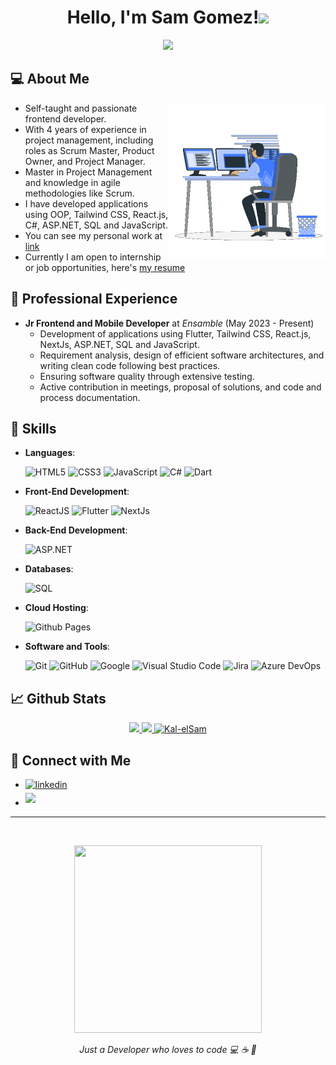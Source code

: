 <h1 align="center"><b>Hello, I'm Sam Gomez!</b><img src="https://media.giphy.com/media/hvRJCLFzcasrR4ia7z/giphy.gif" width="35"></h1>

<p align="center">
  <a href="https://github.com/Kal-elSam/Kal-elSam"><img src="https://readme-typing-svg.herokuapp.com?font=Time+New+Roman&color=cyan&size=25&center=true&vCenter=true&width=600&height=100&lines=Frontend+Developer;Project+Manager+with+4+Years+Experience;Passionate+About+Agile+Methodologies;Perpetual+Learner+and+Tech+Curious;Constantly+Seeking+Challenges."></a>
</p>

## 💻 About Me

<img align="right" src="https://github.com/0xAbdulKhalid/0xAbdulKhalid/raw/main/assets/mdImages/Right_Side.gif" width = 250px>

- Self-taught and passionate frontend developer.
- With 4 years of experience in project management, including roles as Scrum Master, Product Owner, and Project Manager.
- Master in Project Management and knowledge in agile methodologies like Scrum.
- I have developed applications using OOP, Tailwind CSS, React.js, C#, ASP.NET, SQL and JavaScript.
- You can see my personal work at [link](https://portfolio-devsam.vercel.app/)
- Currently I am open to internship or job opportunities, here's [my resume](https://www.dropbox.com/s/rkef1qfp795ojvj/SamuelGomezDevResume.pdf?dl=0)

## 💼 Professional Experience

- **Jr Frontend and Mobile Developer** at *Ensamble* (May 2023 - Present)
    - Development of applications using Flutter, Tailwind CSS, React.js, NextJs, ASP.NET, SQL and JavaScript.
    - Requirement analysis, design of efficient software architectures, and writing clean code following best practices.
    - Ensuring software quality through extensive testing.
    - Active contribution in meetings, proposal of solutions, and code and process documentation.

## 💼 Skills 

- **Languages**:
    
    ![HTML5](https://img.shields.io/badge/HTML5%20-%23E34F26.svg?style=for-the-badge&logo=html5&logoColor=white)
    ![CSS3](https://img.shields.io/badge/CSS%20-%231572B6.svg?style=for-the-badge&logo=css3&logoColor=white)
    ![JavaScript](https://img.shields.io/badge/JavaScript%20-%23F7DF1E.svg?style=for-the-badge&logo=javascript&logoColor=black)
    ![C#](https://img.shields.io/badge/C%23-%239A349A.svg?style=for-the-badge&logo=c-sharp&logoColor=white)
    ![Dart](https://img.shields.io/badge/Dart-0175C2.svg?style=for-the-badge&logo=dart&logoColor=white)

- **Front-End Development**:

    ![ReactJS](https://img.shields.io/badge/ReactJS%20-%2320232a.svg?style=for-the-badge&logo=react&logoColor=%2361DAFB)
    ![Flutter](https://img.shields.io/badge/Flutter-02569B.svg?style=for-the-badge&logo=flutter&logoColor=white)
    ![NextJs](https://img.shields.io/badge/Next.js-000000.svg?style=for-the-badge&logo=next-dot-js&logoColor=white)

- **Back-End Development**:

    ![ASP.NET](https://img.shields.io/badge/ASP.NET%20-%235C2D91.svg?style=for-the-badge&logo=.net&logoColor=white)

- **Databases**:

    ![SQL](https://img.shields.io/badge/SQL%20-%2307405E.svg?style=for-the-badge&logo=sql&logoColor=white)

- **Cloud Hosting**:

    ![Github Pages](https://img.shields.io/badge/GitHub%20Pages-%23327FC7.svg?style=for-the-badge&logo=github&logoColor=white)

- **Software and Tools**:

    ![Git](https://img.shields.io/badge/git-%23F05033.svg?style=for-the-badge&logo=git&logoColor=white)
    ![GitHub](https://img.shields.io/badge/github-%23121011.svg?style=for-the-badge&logo=github&logoColor=white)
    ![Google](https://img.shields.io/badge/google-%234285F4.svg?style=for-the-badge&logo=google&logoColor=white)
    ![Visual Studio Code](https://img.shields.io/badge/Visual%20Studio%20Code-0078d7.svg?style=for-the-badge&logo=visual-studio-code&logoColor=white)
    ![Jira](https://img.shields.io/badge/Jira-%230052CC.svg?style=for-the-badge&logo=jira&logoColor=white)
    ![Azure DevOps](https://img.shields.io/badge/Azure%20DevOps-0078D7?style=for-the-badge&logo=azuredevops&logoColor=white)


## 📈 Github Stats

<div align="center">

<a href="https://github.com/Kal-elSam/Kal-elSam">
  <img src="https://github-readme-stats.vercel.app/api?username=Kal-elSam&include_all_commits=true&count_private=true&show_icons=true&line_height=20&title_color=7A7ADB&icon_color=2234AE&text_color=D3D3D3&


<div align="center">

<a href="https://github.com/Kal-elSam/Kal-elSam">
  <img src="https://github-readme-stats.vercel.app/api?username=Kal-elSam&include_all_commits=true&count_private=true&show_icons=true&line_height=20&title_color=7A7ADB&icon_color=2234AE&text_color=D3D3D3&bg_color=0,000000,130F40" width="450"/>
  <img src="https://github-readme-stats.vercel.app/api/top-langs?username=Kal-elSam&show_icons=true&locale=en&layout=compact&line_height=20&title_color=7A7ADB&icon_color=2234AE&text_color=D3D3D3&bg_color=0,000000,130F40" width="375"  alt="Kal-elSam"/>
</a>

</div>

## 🤝 Connect with Me

<ul>

<li>
<a href="https://www.linkedin.com/in/samuel-gomez-serrano/?locale=en_US" target="_blank">
<img src="https://img.shields.io/badge/linkedin:  Samuel%20Gomez%20Serrano-%2300acee.svg?color=405DE6&style=for-the-badge&logo=linkedin&logoColor=white" alt=linkedin style="margin-bottom: 5px;"/>
</a>
</li>

<li>
<a href="mailto:samgomezs7@hotmail.com" target="_blank">
<img src="https://img.shields.io/badge/email:  samgomezs7@hotmail.com-%23EA4335.svg?style=for-the-badge&logo=microsoft-outlook&logoColor=white" t=mail style="margin-bottom: 5px;" />
</a>
</li>

</ul>

---
<br />

<p align="center">
  <img src="https://media.giphy.com/media/LmNwrBhejkK9EFP504/giphy.gif" width="300" height="300" />
</p>

<p align="center">
    <em>Just a Developer who loves to code 💻 ☕ 🍕 </em>
</p>



